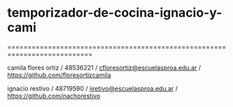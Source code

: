 # temporizador-de-cocina-ignacio-y-cami
===========================================================================

camila flores ortiz / 48536221 / cfloresortiz@escuelasproa.edu.ar / https://github.com/floresortizcamila 

ignacio restivo / 48719590 / ijretivo@escuelasproa.edu.ar / https://github.com/nachorestivo
